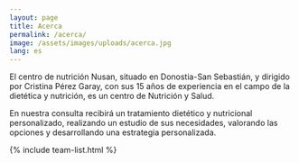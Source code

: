 ```yaml
---
layout: page
title: Acerca
permalink: /acerca/
image: /assets/images/uploads/acerca.jpg
lang: es
---
```


El centro de nutrición Nusan, situado en Donostia-San Sebastián, y dirigido por Cristina Pérez Garay, con sus 15 años de experiencia en el campo de la dietética y nutrición, es un centro de Nutrición y Salud.

En nuestra consulta recibirá un tratamiento dietético y nutricional personalizado, realizando un estudio de sus necesidades, valorando las opciones y desarrollando una estrategia personalizada.

<section>
 {% include team-list.html %}
</section>
